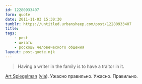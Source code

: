 ```yaml
---
id: 12280933407
form: quote
date: 2011-11-03 15:30:30
tumblr: https://untitled.urbansheep.com/post/12280933407
title: 
tags:
    - post
    - цитаты
    - роскошь человеческого общения
layout: post-quote.njk
---
```


<blockquote>
Having a writer in the family is to have a traitor in it.
</blockquote>

<a href="http://www.guardian.co.uk/books/2011/oct/23/art-spiegelman-maus-25th-anniversary">Art Spiegelman</a> (<a href="http://eddiecampbell.blogspot.com/2011/10/t-heres-very-fine-interview-with-art.html">via</a>). Ужасно правильно. Ужасно. Правильно.
